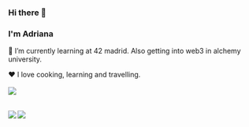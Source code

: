 ### Hi there 👋
### I'm Adriana

🌱 I’m currently learning at 42 madrid. Also getting into web3 in alchemy university.

❤️ I love cooking, learning and travelling.
<br/>
<br/>
[<img align="left" src="https://img.shields.io/badge/LinkedIn-0077B5?style=for-the-badge&logo=linkedin&logoColor=white" />](https://www.linkedin.com/in/adriana-bertrand-puche-a22639226/)

<br/>
<br/>
<img align="left" src="https://github-readme-stats-eight-virid.vercel.app/api?username=abeph00&count_private=true&theme=calm&show_icons=true" />
<img align="center" src="https://github-readme-stats-eight-virid.vercel.app/api/top-langs/?username=abeph00&layout=compact&count_private=false&theme=calm&show_icons=true" />
